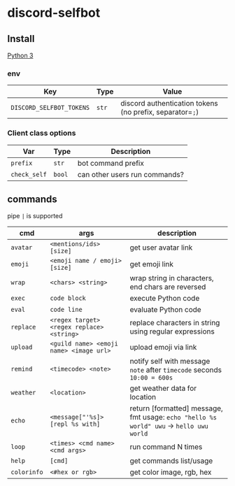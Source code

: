 # discord-selfbot

## Install

[Python 3](https://www.python.org/)

### env

|      Key                 | Type  |                Value                                     |
|--------------------------|-------|----------------------------------------------------------|
| `DISCORD_SELFBOT_TOKENS` | `str` | discord authentication tokens (no prefix, separator=`;`) |

### Client class options

|     Var       |  Type  |          Description           |
|---------------|--------|--------------------------------|
| `prefix`      | `str`  | bot command prefix             |
| `check_self`  | `bool` | can other users run commands?  |

## commands

pipe `|` is supported

|   cmd          |                  args                     |                                          description                                    |
|----------------|-------------------------------------------|-----------------------------------------------------------------------------------------|
| `avatar`       | `<mentions/ids> [size]`                   | get user avatar link                                                                    |
| `emoji`        | `<emoji name / emoji> [size]`             | get emoji link                                                                          |
| `wrap`         | `<chars> <string>`                        | wrap string in characters, end chars are reversed                                       |
| `exec`         | `code block`                              | execute  Python code                                                                    |
| `eval`         | `code line`                               | evaluate Python code                                                                    |
| `replace`      | `<regex target> <regex replace> <string>` | replace characters in string using regular expressions                                  |
| `upload`       | `<guild name> <emoji name> <image url>`   | upload emoji via link                                                                   |
| `remind`       | `<timecode> <note>`                       | notify self with message `note` after `timecode` seconds `10:00 = 600s`                 |
| `weather`      | `<location>`                              | get weather data for location                                                           |
| `echo`         | `<message["'%s]> [repl %s with]`          | return [formatted] message, fmt usage: `echo "hello %s world" uwu` -> `hello uwu world` |
| `loop`         | `<times> <cmd name> <cmd args>`           | run command N times                                                                     |
| `help`         | `[cmd]`                                   | get commands list/usage                                                                 |
| `colorinfo`    | `<#hex or rgb>`                           | get color image, rgb, hex                                                               |